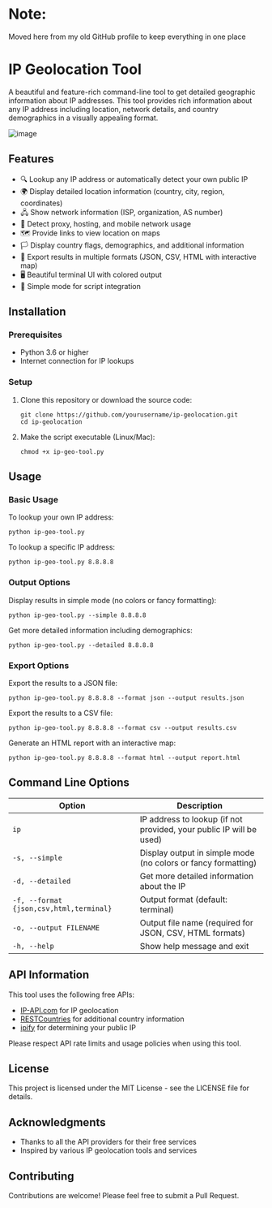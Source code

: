 # Note:
 Moved here from my old GitHub profile to keep everything in one place


# IP Geolocation Tool

A beautiful and feature-rich command-line tool to get detailed geographic information about IP addresses. This tool provides rich information about any IP address including location, network details, and country demographics in a visually appealing format.


![image](https://github.com/user-attachments/assets/9fe137f9-66d6-4bc6-a317-61acafa006e8)


## Features

- 🔍 Lookup any IP address or automatically detect your own public IP
- 🌍 Display detailed location information (country, city, region, coordinates)
- 🖧 Show network information (ISP, organization, AS number)
- 🔄 Detect proxy, hosting, and mobile network usage
- 🗺️ Provide links to view location on maps
- 🏳️ Display country flags, demographics, and additional information
- 💾 Export results in multiple formats (JSON, CSV, HTML with interactive map)
- 🖥️ Beautiful terminal UI with colored output
- 🔧 Simple mode for script integration

## Installation

### Prerequisites

- Python 3.6 or higher
- Internet connection for IP lookups

### Setup

1. Clone this repository or download the source code:
   ```
   git clone https://github.com/yourusername/ip-geolocation.git
   cd ip-geolocation
   ```

2. Make the script executable (Linux/Mac):
   ```
   chmod +x ip-geo-tool.py
   ```

## Usage

### Basic Usage

To lookup your own IP address:
```
python ip-geo-tool.py
```

To lookup a specific IP address:
```
python ip-geo-tool.py 8.8.8.8
```

### Output Options

Display results in simple mode (no colors or fancy formatting):
```
python ip-geo-tool.py --simple 8.8.8.8
```

Get more detailed information including demographics:
```
python ip-geo-tool.py --detailed 8.8.8.8
```

### Export Options

Export the results to a JSON file:
```
python ip-geo-tool.py 8.8.8.8 --format json --output results.json
```

Export the results to a CSV file:
```
python ip-geo-tool.py 8.8.8.8 --format csv --output results.csv
```

Generate an HTML report with an interactive map:
```
python ip-geo-tool.py 8.8.8.8 --format html --output report.html
```

## Command Line Options

| Option | Description |
|--------|-------------|
| `ip` | IP address to lookup (if not provided, your public IP will be used) |
| `-s, --simple` | Display output in simple mode (no colors or fancy formatting) |
| `-d, --detailed` | Get more detailed information about the IP |
| `-f, --format {json,csv,html,terminal}` | Output format (default: terminal) |
| `-o, --output FILENAME` | Output file name (required for JSON, CSV, HTML formats) |
| `-h, --help` | Show help message and exit |

## API Information

This tool uses the following free APIs:
- [IP-API.com](http://ip-api.com/) for IP geolocation
- [RESTCountries](https://restcountries.com/) for additional country information
- [ipify](https://api.ipify.org) for determining your public IP

Please respect API rate limits and usage policies when using this tool.

## License

This project is licensed under the MIT License - see the LICENSE file for details.

## Acknowledgments

- Thanks to all the API providers for their free services
- Inspired by various IP geolocation tools and services

## Contributing

Contributions are welcome! Please feel free to submit a Pull Request. 
